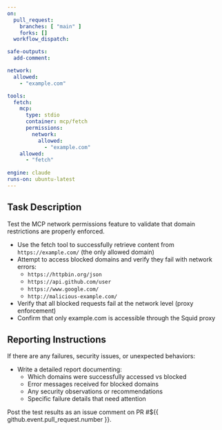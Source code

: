 ```yaml
---
on:
  pull_request:
    branches: [ "main" ]
    forks: []
  workflow_dispatch:

safe-outputs:
  add-comment:

network:
  allowed:
    - "example.com"

tools:
  fetch:
    mcp:
      type: stdio
      container: mcp/fetch
      permissions:
        network:
          allowed: 
            - "example.com"
    allowed: 
      - "fetch"
  
engine: claude
runs-on: ubuntu-latest
---
```


## Task Description

Test the MCP network permissions feature to validate that domain restrictions are properly enforced.

- Use the fetch tool to successfully retrieve content from `https://example.com/` (the only allowed domain)
- Attempt to access blocked domains and verify they fail with network errors:
  - `https://httpbin.org/json` 
  - `https://api.github.com/user`
  - `https://www.google.com/`
  - `http://malicious-example.com/`
- Verify that all blocked requests fail at the network level (proxy enforcement)
- Confirm that only example.com is accessible through the Squid proxy

## Reporting Instructions

If there are any failures, security issues, or unexpected behaviors:

- Write a detailed report documenting:
  - Which domains were successfully accessed vs blocked
  - Error messages received for blocked domains  
  - Any security observations or recommendations
  - Specific failure details that need attention

Post the test results as an issue comment on PR #${{ github.event.pull_request.number }}.
